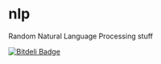 nlp
===

Random Natural Language Processing stuff

[![Bitdeli Badge](https://d2weczhvl823v0.cloudfront.net/ryan-endacott/nlp/trend.png)](https://bitdeli.com/free "Bitdeli Badge")
